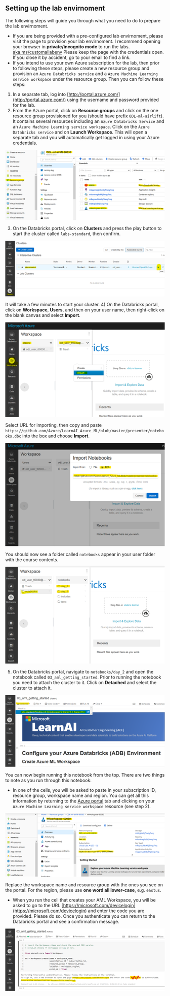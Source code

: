 
## Setting up the lab envirnoment

The following steps will guide you through what you need to do to prepare the lab envirnoment. 

- If you are being provided with a pre-configured lab envirnoment, please visit the page to provision your lab envirnoment. I recommend opening your browser in **private/incognito mode** to run the labs.
  [aka.ms/customailabenv](http://aka.ms/customailabenv)
  Please keep the page with the credentials open. If you close it by accident, go to your email to find a link.
- If you intend to use your own Azure subscription for the lab, then prior to following these steps, please create a new resource group and provision an `Azure Databricks service` and a `Azure Machine Learning service workspace` under the resource group. Then you can follow these steps:

1) In a separate tab, log into [http://portal.azure.com/](http://portal.azure.com/) using the username and password provided for the lab.
2) From the Azure portal, click on **Resource groups** and click on the one resource group provisioned for you (should have prefix `ODL-ml-airlift`). It contains several resources including an `Azure Databricks Service` and an `Azure Machine Learning service workspace`. Click on the `Azure Databricks service` and on **Launch Workspace**. This will open a separate tab and you will automatically get logged in using your Azure credentials.

![portal-resources.png](./images/portal-resources.png "Resources provisioned on the portal")

3) On the Databricks portal, click on **Clusters** and press the play button to start the cluster called `labs-standard`, then confirm. 

![databricks-start-cluster.png](./images/databricks-start-cluster.png "Start your cluster")

It will take a few minutes to start your cluster.
4) On the Databricks portal, click on **Workspace**, **Users**, and then on your user name, then right-click on the blank canvas and select **Import**.

![databricks-import-notebooks.png](./images/databricks-import-notebooks.png "Importing the notebooks")

Select URL for importing, then copy and paste `https://github.com/Azure/LearnAI_Azure_ML/blob/master/presenter/notebooks.dbc` into the box and choose **Import**.

![import-notebooks-url.png](./images/import-notebooks-url.png "Enter the URL to import notebooks")

You should now see a folder called `notebooks` appear in your user folder with the course contents.

![notebooks-folder-structure.png](./images/notebooks-folder-structure.png "Course content in Databricks workspace")

5) On the Databricks portal, navigate to `notebooks/day_2` and open the notebook called `03_aml_getting_started`. Prior to running the notebook you need to attach the cluster to it. Click on **Detached** and select the cluster to attach it.

![attach-cluster-to-notebook.png](./images/attach-cluster-to-notebook.png "Attach a cluster to your notebook")

You can now begin running this notebook from the top. There are two things to note as you run through this notebook:
  - In one of the cells, you will be asked to paste in your subscription ID, resource group, workspace name and region. You can get all this information by returning to the [Azure portal](http://portal.azure.com/) tab and clicking on your `Azure Machine Learning service workspace` resource (see step 2).
  
  ![aml-workspace-on-portal.png](./images/aml-workspace-on-portal.png "Attach a cluster to your notebook")

  Replace the workspace name and resource group with the ones you see on the portal. For the region, please use **one word all lower-case**, e.g. `eastus`.
  - When you run the cell that creates your AML Workspace, you will be asked to go to the URL [https://microsoft.com/devicelogin](https://microsoft.com/devicelogin) and enter the code you are provided. Please do so. Once you authenticate you can return to the Databricks portal and see a confirmation message.
  
  ![interactive-authentication.png](./images/interactive-authentication.png "Authenticate interactively to create workspace")


